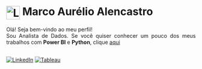 <h1>
    <a href="https://elidianaandrade.github.io/">
     <img align="center" alt="Logo Marco Alencastro" width="36px" src="https://cdn-icons-png.flaticon.com/512/246/246569.png"></a>
    <span>Marco Aurélio Alencastro</span>
</h1>

<p align="justify">
  Olá! Seja bem-vindo ao meu perfil!
  <br>
  Sou Analista de Dados. Se você quiser conhecer um pouco dos meus trabalhos com <b>Power BI</b> e <b>Python</b>, clique <a href="https://allen87.com.br" target="_blank">aqui</a>
</p>

##
[![LinkedIn](https://img.shields.io/badge/-LinkedIn-0E76A8?style=for-the-badge&logo=linkedin&logoColor=FFF&color:0E76A8)](https://www.linkedin.com/in/marco-alencastro/)
[![Tableau](https://img.shields.io/badge/-Tableau-000?style=for-the-badge&logo=tableau&logoColor=FFF&color:FFF)](https://public.tableau.com/app/profile/marco.alencastro/)
